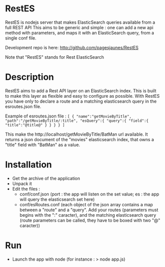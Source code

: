 RestES
======

RestES is nodejs server that makes ElasticSearch queries available from a full REST API
This aims to be generic and simple : one can add a new api method with parameters, and maps it with an ElasticSearch query, from a single conf file.

Development repo is here: http://github.com/pagesjaunes/RestES

Note that "RestES" stands for Rest ElasticSearch

Description
====

RestES aims to add a Rest API layer on an ElasticSearch index. This is built to make this layer as flexible and easy to configure as possible.
With RestES you have only to declare a route and a matching elasticsearch query in the esroutes.json file.

Example of esroutes.json file :
`[
  {
  "name":"getMovieByTitle",
  "path":"/getMovieByTitle/:title",
  "esQuery":{
    "query":{
      "field":{
        "title":"@title@"
      }
    }
  }
  }
]`
   
This make the http://localhost/getMovieByTitle/BatMan url available.
It returns a json document of the "movies" elasticsearch index, that owns a "title" field with "BatMan" as a value.

Installation
====

- Get the archive of the application
- Unpack it
- Edit the files :
  - conf/conf.json (port : the app will listen on the set value; es : the app will query the elasticsearch set here)
  - conf/esRoutes.conf (each object of the json array contains a map between a "route" and a "query". Add your routes (parameters must begins with the ":" caracter), and the matching elasticsearch query (route parameters can be called, they have to be boxed with two "@" caracter))

Run
====

- Launch the app with node (for instance : > node app.js)
 
